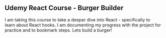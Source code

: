 ## Udemy React Course - Burger Builder

I am taking this course to take a deeper dive into React - specifically to learn about React hooks. I am
documenting my progress with the project for practice and to bookmark steps. Lets build a burger!
